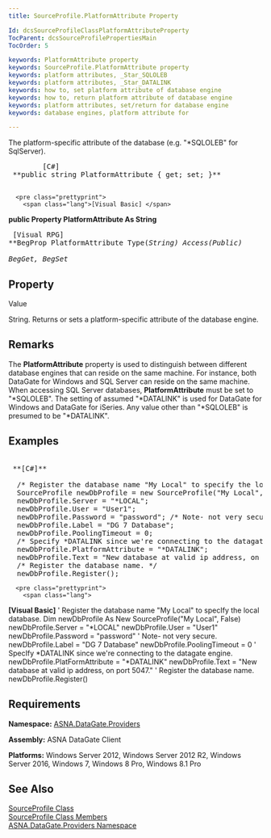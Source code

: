 ```yaml
---
title: SourceProfile.PlatformAttribute Property

Id: dcsSourceProfileClassPlatformAttributeProperty
TocParent: dcsSourceProfilePropertiesMain
TocOrder: 5

keywords: PlatformAttribute property
keywords: SourceProfile.PlatformAttribute property
keywords: platform attributes, _Star_SQLOLEB
keywords: platform attributes, _Star_DATALINK
keywords: how to, set platform attribute of database engine
keywords: how to, return platform attribute of database engine
keywords: platform attributes, set/return for database engine
keywords: database engines, platform attribute for

---
```


The platform-specific attribute of the database (e.g. "*SQLOLEB" for SqlServer). 
<pre class="prettyprint">
        <span class="lang">[C#]</span>
 **public string PlatformAttribute { get; set; }** 
      </pre>
      <pre class="prettyprint">
        <span class="lang">[Visual Basic] </span>
 **public Property PlatformAttribute As String** 
      </pre>
      <pre class="prettyprint">
        <span class="lang">[Visual RPG]</span>
 **BegProp PlatformAttribute Type(*String) Access(*Public)<br />   BegGet, BegSet** 
      </pre>

## Property
 Value

String. Returns or sets a platform-specific attribute of the database engine.
## Remarks

The **PlatformAttribute** property is used to distinguish between different database engines that can reside on the same machine. For instance, both DataGate for Windows and SQL Server can reside on the same machine. When accessing SQL Server databases, **PlatformAttribute** must be set to "*SQLOLEB". The setting of assumed "*DATALINK" is used for DataGate for Windows and DataGate for iSeries. Any value other than "*SQLOLEB" is presumed to be "*DATALINK". 
## Examples

<pre class="prettyprint">
        <span class="lang">
 **[C#]** 
        </span>
  /* Register the database name "My Local" to specify the local database. */
  SourceProfile newDbProfile = new SourceProfile("My Local", false);
  newDbProfile.Server = "*LOCAL";
  newDbProfile.User = "User1";
  newDbProfile.Password = "password"; /* Note- not very secure. */
  newDbProfile.Label = "DG 7 Database";
  newDbProfile.PoolingTimeout = 0;
  /* Specify *DATALINK since we're connecting to the datagate engine. */
  newDbProfile.PlatformAttribute = "*DATALINK";
  newDbProfile.Text = "New database at valid ip address, on port 5047.";
  /* Register the database name. */
  newDbProfile.Register();</pre>
      <pre class="prettyprint">
        <span class="lang">
 **[Visual Basic]** 
        </span>
  ' Register the database name "My Local" to specIfy the local database. 
  Dim newDbProfile As New SourceProfile("My Local", False)
  newDbProfile.Server = "*LOCAL"
  newDbProfile.User = "User1"
  newDbProfile.Password = "password" ' Note- not very secure. 
  newDbProfile.Label = "DG 7 Database"
  newDbProfile.PoolingTimeout = 0
  ' SpecIfy *DATALINK since we're connecting to the datagate engine. 
  newDbProfile.PlatFormAttribute = "*DATALINK"
  newDbProfile.Text = "New database at valid ip address, on port 5047."
  ' Register the database name. 
  newDbProfile.Register()</pre>

## Requirements

**Namespace:** [ASNA.DataGate.Providers](datagate-client-namespace.html) 

**Assembly:** ASNA DataGate Client

<span> **Platforms:** Windows Server 2012, Windows Server 2012 R2, Windows Server 2016, Windows 7, Windows 8 Pro, Windows 8.1 Pro </span> 
## See Also


[SourceProfile Class](source-profile-class.html)
      <br />
[SourceProfile Class Members](source-profile-members.html)
      <br />
[ASNA.DataGate.Providers Namespace](datagate-client-namespace.html)

